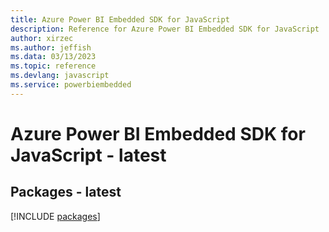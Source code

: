 ```yaml
---
title: Azure Power BI Embedded SDK for JavaScript
description: Reference for Azure Power BI Embedded SDK for JavaScript
author: xirzec
ms.author: jeffish
ms.data: 03/13/2023
ms.topic: reference
ms.devlang: javascript
ms.service: powerbiembedded
---
```

# Azure Power BI Embedded SDK for JavaScript - latest
## Packages - latest
[!INCLUDE [packages](power-bi-embedded-index.md)]